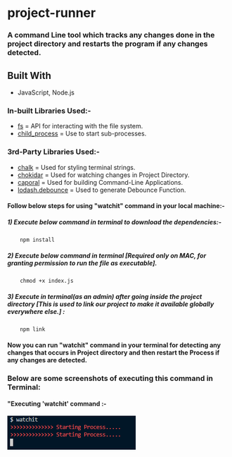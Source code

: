 # project-runner
###  A command Line tool which tracks any changes done in the project directory and restarts the program if any changes detected.

## Built With
  *   JavaScript, Node.js
  
###  In-built Libraries Used:-
* [fs](https://nodejs.org/api/fs.html)  =  API for interacting with the file system.
* [child_process](https://nodejs.org/api/child_process.html)  =  Use to start sub-processes.

###  3rd-Party Libraries Used:-
* [chalk](https://www.npmjs.com/package/chalk)  =  Used for styling terminal strings.
* [chokidar](https://www.npmjs.com/package/chokidar)  =  Used for watching changes in Project Directory.
* [caporal](https://www.npmjs.com/package/caporal)  =  Used for building Command-Line Applications.
* [lodash.debounce](https://www.npmjs.com/package/lodash.debounce)  =  Used to generate Debounce Function.

#### Follow below steps for using "watchit" command in your local machine:-
 
##### 1) Execute below command in terminal to download the dependencies:-
        npm install
##### 2) Execute below command in terminal [Required only on MAC, for granting permission to run the file as executable].
        chmod +x index.js
##### 3) Execute in terminal(as an admin) after going inside the project directory [This is used to link our project to make it available         globally everywhere else.] :
        npm link
    
#### Now you can run "watchit" command in your terminal for detecting any changes that occurs in Project directory and then restart the Process if any changes are detected.

### Below are some screenshots of executing this command in Terminal:
#### "Executing 'watchit' command :-
![Demo Images](/screenshots/demo1.PNG?raw=true)

